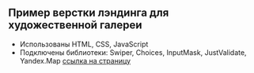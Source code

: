 ## Пример верстки лэндинга для художественной галереи 

- Использованы HTML, CSS, JavaScript
- Подключены библиотеки: Swiper, Choices, InputMask, JustValidate, Yandex.Map
[ссылка на страницу](https://keldrad.github.io/portfolio-gallery/)
